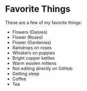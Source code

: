 # Favorite Things

These are a few of my favorite things:

- Flowers (Daisies)
- Flower (Roses)
- Flower (Gardenias)
- Raindrops on roses
- Whiskers on puppies
- Bright copper kettles
- Warm woolen mittens
- Not editing directly on GitHub
- Getting sleep
- Coffee
- Tea
